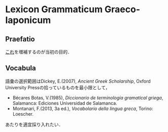 # Lexicon Grammaticum Graeco-Iaponicum

## Praefatio
[これ](https://www.stromateis.info/zib/gramm_term.html)を増補するのが当初の目的．

## Vocabula
語彙の選択範囲はDickey, E.(2007), *Ancient Greek Scholarship*, Oxford University Pressの拾っているものを最小限として，

- Bécares Botas, V.(1985), *Diccionario de terminología gramatical griega*, Salamanca: Ediciones Universidad de Salamanca.
- Montanari, F.(2013, 3a ed.), *Vocabolario della lingua greca*, Torino: Loescher.

あたりを適宜採り入れたい．

